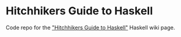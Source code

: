 # Hitchhikers Guide to Haskell

Code repo for the ["Hitchhikers Guide to Haskell"](https://wiki.haskell.org/Hitchhikers_guide_to_Haskell) Haskell wiki page.
